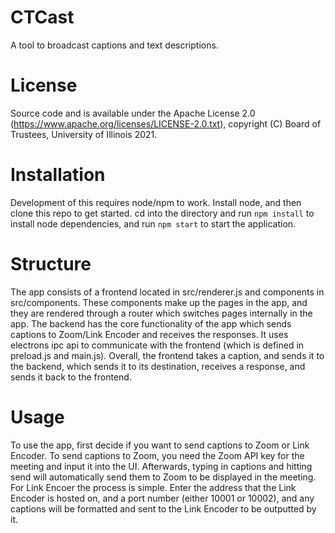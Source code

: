 # CTCast

A tool to broadcast captions and text descriptions.

# License

Source code and is available under the Apache License 2.0 (https://www.apache.org/licenses/LICENSE-2.0.txt), copyright (C) Board of Trustees, University of Illinois 2021.

# Installation
Development of this requires node/npm to work. Install node, and then clone this repo to get started. cd into the directory and run `npm install` to install node dependencies, and run `npm start` to start the application.

# Structure
The app consists of a frontend located in src/renderer.js and components in src/components. These components make up the pages in the app, and they are rendered through a router which switches pages internally in the app.
The backend has the core functionality of the app which sends captions to Zoom/Link Encoder and receives the responses. It uses electrons ipc api to communicate with the frontend (which is defined in preload.js and main.js).
Overall, the frontend takes a caption, and sends it to the backend, which sends it to its destination, receives a response, and sends it back to the frontend.

# Usage
To use the app, first decide if you want to send captions to Zoom or Link Encoder. To send captions to Zoom, you need the Zoom API key for the meeting and input it into the UI. Afterwards, typing in captions and hitting send will automatically send them to Zoom to be displayed in the meeting. For Link Encoer the process is simple. Enter the address that the Link Encoder is hosted on, and a port number (either 10001 or 10002), and any captions will be formatted and sent to the Link Encoder to be outputted by it.